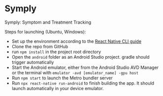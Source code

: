 # Symply
Symply: Symptom and Treatment Tracking

Steps for launching (Ubuntu, Windows):
- Set up the environment according to the [React Native CLI guide](https://facebook.github.io/react-native/docs/getting-started.html)
- Clone the repo from GitHub
- run `npm install` in the project root directory
- Open the `android` folder as an Android Studio project. gradle should trigger automatically
- Start the Android emulator, either from the Android Studio AVD Manager or the terminal with `emulator -avd [emulator_name] -gpu host`
- Run `npm start` to launch the Metro bundler server
- Run `npx react-native run-android` to finish building the app. It should launch automatically in your device emulator.
